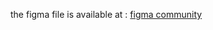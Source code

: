 <p>the figma file is available at : <a href="https://www.figma.com/community/file/1230604708032389430">figma community</a></p>
